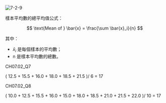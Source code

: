 ![7-2-9](https://github.com/user-attachments/assets/89497b7e-c76a-4b48-8eb4-8ad70033989b)

樣本平均數的總平均值公式：

$$
\text{Mean of } \bar{x} = \frac{\sum \bar{x}_i}{n}
$$

其中：
- $\bar{x}_i$ 是每個樣本的平均數；
- n 是樣本平均數的總數。

CH07.02_Q7

( 12.5 + 15.5 + 16.0 + 18.0 + 18.5 + 21.5 )/ 6 = 17

CH07.02_Q8

( 10.0 + 12.5 + 15.5 + 16.0 + 15.0 + 18.0 + 18.5 + 21.0 + 21.5 + 22.0 )/ 10 = 17

